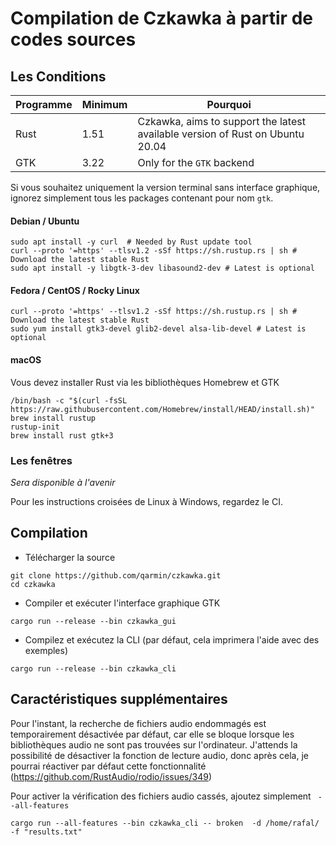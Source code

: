 # Compilation de Czkawka à partir de codes sources

## Les Conditions
Programme  | Minimum  | Pourquoi
-----------|----------|------------------------------------------------------------
Rust       |   1.51   | Czkawka, aims to support the latest available version of Rust on Ubuntu 20.04
GTK        |   3.22   | Only for the `GTK` backend

Si vous souhaitez uniquement la version terminal sans interface graphique, ignorez simplement tous les packages contenant pour nom `gtk`.

#### Debian / Ubuntu
```shell
sudo apt install -y curl  # Needed by Rust update tool
curl --proto '=https' --tlsv1.2 -sSf https://sh.rustup.rs | sh # Download the latest stable Rust
sudo apt install -y libgtk-3-dev libasound2-dev # Latest is optional
```

#### Fedora / CentOS / Rocky Linux
```shell
curl --proto '=https' --tlsv1.2 -sSf https://sh.rustup.rs | sh # Download the latest stable Rust
sudo yum install gtk3-devel glib2-devel alsa-lib-devel # Latest is optional
```

#### macOS

Vous devez installer Rust via les bibliothèques Homebrew et GTK
```shell
/bin/bash -c "$(curl -fsSL https://raw.githubusercontent.com/Homebrew/install/HEAD/install.sh)"
brew install rustup
rustup-init
brew install rust gtk+3
```

### Les fenêtres

*Sera disponible à l'avenir*

Pour les instructions croisées de Linux à Windows, regardez le CI.

<!-- First you need to install Visual C++ components from Visual Studio installer - https://visualstudio.microsoft.com/downloads/
Next install Rust from site https://rustup.rs/
After that the latest GTK 3 runtime must be installed from https://github.com/tschoonj/GTK-for-Windows-Runtime-Environment-Installer/releases
-->

## Compilation

- Télécharger la source
```
git clone https://github.com/qarmin/czkawka.git
cd czkawka
```
- Compiler et exécuter l'interface graphique GTK
```
cargo run --release --bin czkawka_gui
```

- Compilez et exécutez la CLI (par défaut, cela imprimera l'aide avec des exemples)
```
cargo run --release --bin czkawka_cli
```


## Caractéristiques supplémentaires
Pour l'instant, la recherche de fichiers audio endommagés est temporairement désactivée par défaut, car elle se bloque lorsque les bibliothèques audio ne sont pas trouvées sur l'ordinateur. J'attends la possibilité de désactiver la fonction de lecture audio, donc après cela, je pourrai réactiver par défaut cette fonctionnalité (https://github.com/RustAudio/rodio/issues/349)

Pour activer la vérification des fichiers audio cassés, ajoutez simplement ` --all-features`
```
cargo run --all-features --bin czkawka_cli -- broken  -d /home/rafal/ -f "results.txt"
```
